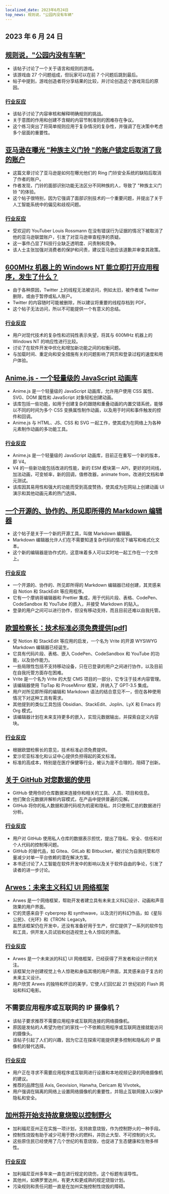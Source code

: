 ```yaml
---
localized_date: 2023年6月24日
top_news: 规则说，"公园内没有车辆"
---
```


## 2023 年 6 月 24 日

## [规则说，"公园内没有车辆"](https://novehiclesinthepark.com/)

- 该帖子讨论了一个关于语言和规则的游戏。
- 该游戏由 27 个问题组成，但玩家可以在前 7 个问题后跳到最后。
- 帖子中提到，游戏创造者将分享结果的比较，并讨论创造这个游戏背后的原因。

### [行业反应](http://news.ycombinator.com/item?id=36453856)

- 该帖子讨论了内容审核和解释明确规则的挑战。
- 关于意图的作用和创建不含糊的内容节制准则的困难存在争议。
- 这个练习突出了将简单规则应用于复杂情况的复杂性，并强调了在决策中考虑多个层面的重要性。

## [亚马逊在曝光 "种族主义门铃 "的账户锁定后取消了我的账户](https://www.youtube.com/watch?v=Kcohq313q00)

- 这篇文章讨论了亚马逊是如何在曝光他们的 Ring 门铃安全系统的缺陷后取消了作者的账户。
- 作者发现，门铃的面部识别功能无法区分不同种族的人，导致了 "种族主义门铃 "的体验。
- 这个帖子很特别，因为它强调了面部识别技术的一个重要问题，并提出了关于人工智能系统中的偏见和歧视问题。

### [行业反应](http://news.ycombinator.com/item?id=36443747)

- 受欢迎的 YouTuber Louis Rossmann 在没有错误行为证据的情况下被取消了他的亚马逊联盟账户，引发了对亚马逊审查程序的质疑。
- 这一事件凸显了科技行业缺乏透明度、问责制和竞争。
- 该人士主张加强对消费者的保护和问责，建议亚马逊应该道歉并审查其政策。

## [600MHz 机器上的 Windows NT 能立即打开应用程序，发生了什么？](https://twitter.com/jmmv/status/1671670996921896960)

- 由于各种原因，Twitter 上的线程无法被访问，例如太旧，被作者或 Twitter 删除，或由于暂停或私人账户。
- Twitter 的内容随时可能被删除，所以建议将重要的线程存档到 PDF。
- 这个帖子无法访问，所以不可能提供一个有意义的总结。

### [行业反应](http://news.ycombinator.com/item?id=36446933)

- 用户对现代技术的复杂性和迟钝性表示失望，将其与 600MHz 机器上的 Windows NT 的响应性进行比较。
- 讨论了在软件开发中优化和增加新功能之间的权衡问题。
- 与加载时间、重定向和安全措施有关的问题影响了网页和登录过程的速度和用户体验。

## [Anime.js - 一个轻量级的 JavaScript 动画库](https://animejs.com/)

- Anime.js 是一个轻量级的 JavaScript 动画库，允许用户使用 CSS 属性、SVG、DOM 属性和 JavaScript 对象轻松创建动画。
- 该库包括一些功能，如用于创建复杂的跟随和重叠动画的内置交错系统，能够以不同的时间为多个 CSS 变换属性制作动画，以及用于时间和事件触发的控件和回调。
- Anime.js 与 HTML、JS、CSS 和 SVG 一起工作，使其成为在网络上为各种元素制作动画的多功能工具。

### [行业反应](http://news.ycombinator.com/item?id=36442274)

- Anime.js 是一个轻量级的 JavaScript 动画库，目前正在重写一个新的版本，即 V4。
- V4 的一些新功能包括改进的性能，新的 ESM 模块第一 API，更好的时间线，加法动画，可变帧率，新的回调，值修改器，animate from，改进的文档和单元测试。
- 该库因其易用性和强大的功能而受到高度赞扬，使其成为在网站上创建动画 UI 演示和其他动画元素的热门选择。

## [一个开源的、协作的、所见即所得的 Markdown 编辑器](https://editor.vrite.io/)

- 这个帖子是关于一个新的开源工具，叫做 Markdown 编辑器。
- Markdown 编辑器允许人们在不需要知道复杂代码的情况下编写和格式化文本。
- 这个新的编辑器是协作式的，这意味着多人可以实时地一起工作在一个文件上。

### [行业反应](http://news.ycombinator.com/item?id=36446045)

- 一个开源的、协作的、所见即所得的 Markdown 编辑器已经创建，其灵感来自 Notion 和 StackEdit 等应用程序。
- 它有一个摩纳哥编辑器和 Prettier 集成，用于代码片段、表格、CodePen、CodeSandbox 和 YouTube 的嵌入，并接受 Markdown 的贴入。
- 登录的用户之间可以进行协作，但没有移动支持，而且目前还难以自我托管。

## [欧盟检察长：技术标准必须免费提供[pdf]](https://curia.europa.eu/jcms/upload/docs/application/pdf/2023-06/cp230110en.pdf)

- 受 Notion 和 StackEdit 等应用的启发，一个名为 Vrite 的开源 WYSIWYG Markdown 编辑器已经诞生。
- 它具有代码片段、表格、嵌入 CodePen、CodeSandbox 和 YouTube 的功能，以及协作能力。
- 一些局限性包括不支持移动设备，只在已登录的用户之间进行协作，以及目前在自我托管方面存在困难。
- Vrite 是一个名为 Vrite 的大型 CMS 项目的一部分，它专注于技术内容管理。
- 该编辑器使用 TipTap 和 ProseMirror 框架，并纳入了 GPT-3.5 集成。
- 用户对所见即所得的编辑和 Markdown 语法的结合意见不一，但在各种使用情况下对这种工具有需求。
- 其他提到的类似工具包括 Obsidian、StackEdit、Joplin、LyX 和 Emacs 的 Org 模式。
- 该编辑器计划在未来支持更多的嵌入，实现元数据输出，并探索自定义内容块。

### [行业反应](http://news.ycombinator.com/item?id=36448789)

- 根据欧盟检察长的意见，技术标准必须免费提供。
- 爱沙尼亚标准化和认证中心提供负担得起的英文标准。
- 标准的高成本，特别是在医疗保健等行业，被认为是不合理的，阻碍了创新。

## [关于 GitHub 对您数据的使用](https://docs.github.com/en/get-started/privacy-on-github/about-githubs-use-of-your-data)

- GitHub 使用你的仓库数据来连接你和相关的工具、人员、项目和信息。
- 他们聚合元数据并解析内容模式，在产品中提供普遍的见解。
- GitHub 将你的私人数据和源代码视为机密和隐私，并只使用汇总的数据进行分析。

### [行业反应](http://news.ycombinator.com/item?id=36444839)

- 用户对 GitHub 使用私人仓库的数据表示担忧，提出了隐私、安全、信任和对个人代码的控制等问题。
- GitHub 的替代品，如 Gitea、GitLab 和 Bitbucket，被讨论为自我托管和尽量减少对单一平台依赖的潜在解决方案。
- 本书还讨论了人工智能在软件开发中的影响以及关于软件自由的争论，引发了读者的进一步讨论。

## [Arwes：未来主义科幻 UI 网络框架](https://github.com/arwes/arwes)

- Arwes 是一个网络框架，帮助开发者建立具有未来主义科幻设计、动画和声音效果的用户界面。
- 它的灵感来自于 cyberprep 和 synthwave，以及流行的科幻作品，如《星际公民》、《光环》和《TRON: Legacy》。
- 虽然该框架仍在开发中，还没有准备好用于生产，但它提供了一系列的软件包和工具，供开发人员试验和创造视觉上令人惊叹的界面。

### [行业反应](http://news.ycombinator.com/item?id=36446637)

- Arwes 是一个未来派的科幻 UI 网络框架，已经获得了开发者和设计师的关注。
- 该框架允许创建视觉上令人惊艳和身临其境的用户界面，其灵感来自于复古的未来主义设计。
- 用户欣赏 Arwes 的独特和怀旧的美学，它使人们回忆起 21 世纪初的 Flash 网站和科幻电影。

## 不需要应用程序或互联网的 IP 摄像机？

- 该帖子要求推荐不需要应用程序或互联网连接的网络摄像机。
- 原因是发帖的人希望为他们的家找一个不依赖应用程序或互联网连接就能访问的摄像头。
- 该帖子引起了人们的兴趣，因为它正在探索可能提供更多控制和隐私的 IP 摄像机的替代选择。

### [行业反应](http://news.ycombinator.com/item?id=36447024)

- 用户正在寻求不需要应用程序或互联网进行设置和本地视频记录的网络摄像机的建议。
- 推荐的品牌包括 Axis, Geovision, Hanwha, Dericam 和 Vivotek。
- 用户强调在隔离的网络上设置网络摄像机的重要性，并阻止互联网接入以保护隐私和安全。

## [加州将开始支持故意烧毁以控制野火](https://www.freethink.com/science/prescribed-and-cultural-burns)

- 加利福尼亚州正在实施一项计划，支持故意烧毁，作为控制野火的一种手段。
- 控制性烧毁有助于减少可用于野火的燃料，并防止大型、不可控制的火灾。
- 这些原住民已经使用了几个世纪的有意烧毁，也促进了生态健康和生物多样性。

### [行业反应](http://news.ycombinator.com/item?id=36447077)

- 加利福尼亚州多年来一直在进行规定的烧伤，这个标题有误导性。
- 其他州，如佛罗里达州，有更大和更成熟的规定烧毁计划。
- 污染规则和责任问题一直是在加州实施控制性烧毁的障碍。
